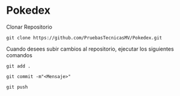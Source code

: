 # Pokedex
Clonar Repositorio

```git clone https://github.com/PruebasTecnicasMV/Pokedex.git```


Cuando desees subir cambios al repositorio, ejecutar los siguientes comandos

```git add .```

```git commit -m"<Mensaje>"```

```git push```
